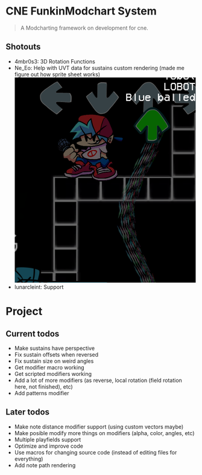 # CNE FunkinModchart System
> A Modcharting framework on development for cne.

## Shotouts
- 4mbr0s3: 3D Rotation Functions
- Ne_Eo: Help with UVT data for sustains custom rendering (made me figure out how sprite sheet works)
 ![](https://github.com/TheoDevelops/CNEModchart-Framework/blob/main/art/nocontext.png)
- lunarcleint: Support

# Project

## Current todos
- Make sustains have perspective
- Fix sustain offsets when reversed
- Fix sustain size on weird angles
- Get modifier macro working
- Get scripted modifiers working
- Add a lot of more modifiers (as reverse, local rotation (field rotation here, not finished), etc)
- Add patterns modifier

## Later todos
- Make note distance modifier support (using custom vectors maybe)
- Make posible modify more things on modifiers (alpha, color, angles, etc)
- Multiple playfields support
- Optimize and improve code
- Use macros for changing source code (instead of editing files for everything)
- Add note path rendering